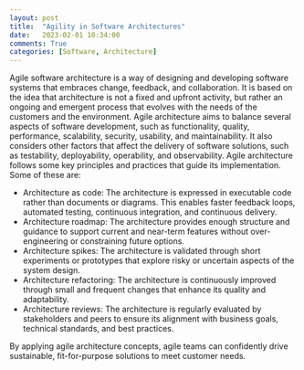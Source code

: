 ```yaml
---
layout: post
title:  "Agility in Software Architectures"
date:   2023-02-01 10:34:00
comments: True
categories: [Software, Architecture]
---
```


Agile software architecture is a way of designing and developing software systems that embraces change, feedback, and collaboration. It is based on the idea that architecture is not a fixed and upfront activity, but rather an ongoing and emergent process that evolves with the needs of the customers and the environment. Agile architecture aims to balance several aspects of software development, such as functionality, quality, performance, scalability, security, usability, and maintainability. It also considers other factors that affect the delivery of software solutions, such as testability, deployability, operability, and observability. Agile architecture follows some key principles and practices that guide its implementation. Some of these are:

- Architecture as code: The architecture is expressed in executable code rather than documents or diagrams. This enables faster feedback loops, automated testing, continuous integration, and continuous delivery.
- Architecture roadmap: The architecture provides enough structure and guidance to support current and near-term features without over-engineering or constraining future options.
- Architecture spikes: The architecture is validated through short experiments or prototypes that explore risky or uncertain aspects of the system design.
- Architecture refactoring: The architecture is continuously improved through small and frequent changes that enhance its quality and adaptability.
- Architecture reviews: The architecture is regularly evaluated by stakeholders and peers to ensure its alignment with business goals, technical standards, and best practices.

By applying agile architecture concepts, agile teams can confidently drive sustainable, fit-for-purpose solutions to meet customer needs.
